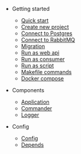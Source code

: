 * Getting started

  * [Quick start](quickstart/quickstart.md)
  * [Create new project](quickstart/new_project.md)
  * [Connect to Postgres](quickstart/connect_postgres.md)
  * [Connect to RabbitMQ](quickstart/connect_rabbit.md)
  * [Migration](quickstart/migration.md)
  * [Run as web api](quickstart/run_as_web.md)
  * [Run as consumer](quickstart/run_as_consumer.md)
  * [Run as script](quickstart/run_as_script.md)
  * [Makefile commands](quickstart/makefile_commands.md)
  * [Docker compose](quickstart/docker_compose.md)

* Components

  * [Application](application/application.md)
  * [Commander](application/commander.md)
  * [Logger](application/logger.md)

* Config

  * [Config](config/config.md)
  * [Depends](config/depends.md)